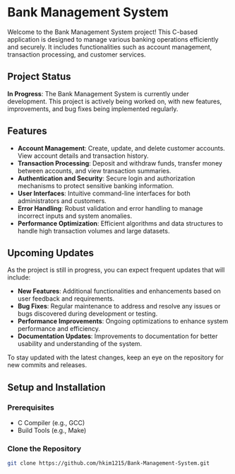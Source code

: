 # Bank Management System

Welcome to the Bank Management System project! This C-based application is designed to manage various banking operations efficiently and securely. It includes functionalities such as account management, transaction processing, and customer services.

## Project Status

**In Progress**: The Bank Management System is currently under development. This project is actively being worked on, with new features, improvements, and bug fixes being implemented regularly. 

## Features

- **Account Management**: Create, update, and delete customer accounts. View account details and transaction history.
- **Transaction Processing**: Deposit and withdraw funds, transfer money between accounts, and view transaction summaries.
- **Authentication and Security**: Secure login and authorization mechanisms to protect sensitive banking information.
- **User Interfaces**: Intuitive command-line interfaces for both administrators and customers.
- **Error Handling**: Robust validation and error handling to manage incorrect inputs and system anomalies.
- **Performance Optimization**: Efficient algorithms and data structures to handle high transaction volumes and large datasets.

## Upcoming Updates

As the project is still in progress, you can expect frequent updates that will include:

- **New Features**: Additional functionalities and enhancements based on user feedback and requirements.
- **Bug Fixes**: Regular maintenance to address and resolve any issues or bugs discovered during development or testing.
- **Performance Improvements**: Ongoing optimizations to enhance system performance and efficiency.
- **Documentation Updates**: Improvements to documentation for better usability and understanding of the system.

To stay updated with the latest changes, keep an eye on the repository for new commits and releases.

## Setup and Installation

### Prerequisites

- C Compiler (e.g., GCC)
- Build Tools (e.g., Make)

### Clone the Repository

```bash
git clone https://github.com/hkim1215/Bank-Management-System.git
